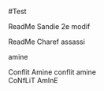 #Test


ReadMe Sandie 2e modif

ReadMe Charef assassi

amine

Conflit Amine
conflit amine  
CoNfLiT AmInE



